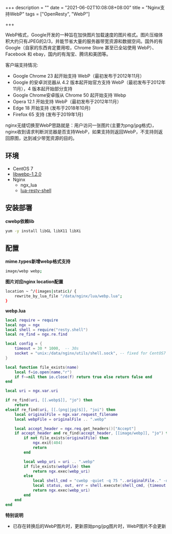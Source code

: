 +++
description = ""
date = "2021-06-02T10:08:08+08:00"
title = "Nginx支持WebP"
tags = ["OpenResty", "WebP"]

+++

WebP格式，Google开发的一种旨在加快图片加载速度的图片格式。图片压缩体积大约只有JPEG的2/3，并能节省大量的服务器带宽资源和数据空间。国外的有 Google（自家的东西肯定要用啦，Chrome Store 甚至已全站使用 WebP）、Facebook 和 ebay，国内的有淘宝、腾讯和美团等。

客户端支持情况:

- Google Chrome 23 起开始支持 WebP（最初发布于2012年11月）
- Google 的安卓浏览器从 4.2 版本起开始官方支持 WebP（最初发布于2012年11月），4 版本起开始部分支持
- Google Chrome安卓版从 Chrome 50 起开始支持 Webp
- Opera 12.1 开始支持 WebP（最初发布于2012年11月）
- Edge 18 开始支持 (发布于2018年10月)
- Firefox 65 支持 (发布于2019年1月)

nginx无缝切换至WebP思路就是：用户访问一张图片(主要为png/jpg格式)，nginx收到请求判断浏览器是否支持WebP，如果支持则返回WebP，不支持则返回原图，达到减少带宽资源的目的。

## 环境

- CentOS 7
- [libwebp-1.2.0](https://storage.googleapis.com/downloads.webmproject.org/releases/webp/libwebp-1.2.0-linux-x86-64.tar.gz)
- Nginx
    - ngx_lua
    - [lua-resty-shell](https://github.com/juce/lua-resty-shell)

## 安装部署

**cwebp依赖lib**

```sh
yum -y install libGL libX11 libXi
```

## 配置

**mime.types新增webp格式支持**

```sh
image/webp webp;
```

**图片对应nginx location配置**

```sh
location ~ ^/(images|static)/ {
	rewrite_by_lua_file "/data/nginx/lua/webp.lua";
}
```

**webp.lua**

```lua
local require = require
local ngx = ngx
local shell = require("resty.shell")
local re_find = ngx.re.find

local config = {
    timeout = 30 * 1000,  -- 30s
    socket = "unix:/data/nginx/utils/shell.sock", -- fixed for CentOS7
}

local function file_exists(name)
    local f=io.open(name,"r")
    if f~=nil then io.close(f) return true else return false end
end

local uri = ngx.var.uri

if re_find(uri, [[.webp$]], "jo") then
    return
elseif re_find(uri, [[.(png|jpg)$]], "joi") then
    local originalFile = ngx.var.request_filename
    local webpFile = originalFile .. ".webp"

    local accept_header = ngx.req.get_headers()["Accept"]
    if accept_header and re_find(accept_header, [[image/webp]], "jo") then
        if not file_exists(originalFile) then
            ngx.exit(404)
            return
        end

        local webp_uri = uri .. ".webp"
        if file_exists(webpFile) then
            return ngx.exec(webp_uri)
        else
            local shell_cmd = "cwebp -quiet -q 75 "..originalFile.." -o "..webpFile
            local status, out, err = shell.execute(shell_cmd, {timeout = config.timeout, socket = config.socket})
            return ngx.exec(webp_uri)
        end
    end
end
```

**特别说明**

- 已存在转换后的WebP图片时，更新原始png/jpg图片时，WebP图片不会更新
